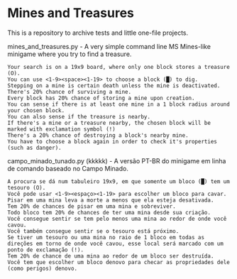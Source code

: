 # Mines and Treasures
This is a repository to archive tests and little one-file projects.

mines_and_treasures.py - A very simple command line MS Mines-like minigame where you try to find a treasure.

	Your search is on a 19x9 board, where only one block stores a treasure (O).
  	You can use <1-9><space><1-19> to choose a block (█) to dig.
  	Stepping on a mine is certain death unless the mine is deactivated.
  	There's 20% chance of surviving a mine.
  	Every block has 20% chance of storing a mine upon creation.
  	You can sense if there is at least one mine in a 1 block radius around your chosen block.
   	You can also sense if the treasure is nearby.
   	If there's a mine or a treasure nearby, the chosen block will be marked with exclamation symbol (!)
  	There's a 20% chance of destroying a block's nearby mine.
  	You have to choose a block again in order to check it's properties (such as danger).

   

campo_minado_tunado.py (kkkkk) - A versão PT-BR do minigame em linha de comando baseado no Campo Minado.
	
 	A procura se dá num tabuleiro 19x9, em que somente um bloco (█) tem um tesouro (O).
  	Você pode usar <1-9><espaço><1-19> para escolher um bloco para cavar.
   	Pisar em uma mina leva a morte a menos que ela esteja desativada.
	Tem 20% de chances de pisar em uma mina e sobreviver.
 	Todo bloco tem 20% de chances de ter uma mina desde sua criação.
  	Você consegue sentir se tem pelo menos uma mina ao redor de onde você cavou.
   	Você também consegue sentir se o tesouro está próximo.
	Se tiver um tesouro ou uma mina no raio de 1 bloco em todas as direções em torno de onde você cavou, esse local será marcado com um ponto de exclamação (!).
 	Tem 20% de chance de uma mina ao redor de um bloco ser destruída.
 	Você tem que escolher um bloco denovo para checar as propriedades dele (como perigos) denovo.
  
